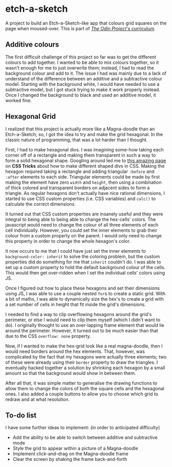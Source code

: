 # etch-a-sketch

A project to build an Etch-a-Sketch-like app that colours grid squares on the page when moused-over. This is part of
[*The Odin Project*'s curriculum](https://www.theodinproject.com/lessons/etch-a-sketch-project).

## Additive colours

The first difficult challenge of this project so far was to get the different colours to add together. I wanted to be
able to mix colours together, so it wasn't enough for me to just overwrite them; instead, I had to read the background
colour and add to it. The issue I had was mainly due to a lack of understand of the difference between an additive and a
subtractive colour model. Starting with the background white, I would have needed to use a subtractive model, but I got
stuck trying to make it work properly instead. Once I changed the background to black and used an additive model, it
worked fine.

## Hexagonal Grid

I realized that this project is actually more like a Magna-doodle than an Etch-a-Sketch; so, I got the idea to try and
make the grid hexagonal. In the classic nature of programming, that was a lot harder than I thought.

First, I had to make hexagonal divs. I was imagining some-how taking each corner off of a rectangle and making them
transparent in such a way to form a solid hexagonal shape. Googling around led me to [this amazing
page](https://css-tricks.com/examples/ShapesOfCSS/) on **CSS Tricks** about how to make different shaped divs in CSS.
Making the hexagon required taking a rectangle and adding triangular `:before` and `:after` elements to each side.
Triangular elements could be made by first making the element have zero `width` and `height`, then using a combination
of thick colored and transparent borders on adjacent sides to form a triangle. As regular hexagons don't actually have
nice rational dimensions, I started to use CSS custom properties (i.e. CSS variables) and `calc()` to calculate the
correct dimensions. 

It turned out that CSS custom properties are insanely useful and they were integral to being able to being able to
change the hex-cells' colors. The javascript would need to change the colour of all three elements of each cell
individually. However, you could set the inner elements to grab their colour from a custom property on the parent. I
would only need to change this property in order to change the whole hexagon's color. 

It now occurs to me that I could have just set the inner elements to `background-color: inherit` to solve the coloring
problem, but the custom properties did do something for me that `inherit` couldn't do. I was able to set up a custom
property to hold the default background colour of the cells. This would then get over-ridden when I set the individual
cells' colors using JS.

Once I figured out how to place these hexagons and set their dimensions using JS, I was able to use a couple nested
`for`s to create a static grid. With a bit of maths, I was able to dynamically size the hex's to create a grid with a
set number of cells in height that fit inside the grid's dimensions.

I needed to find a way to clip overflowing hexagons around the grid's perimeter, or else I would need to clip them
myself (which I didn't want to do). I originally thought to use an over-lapping frame element that would lie around the
perimeter. However, it turned out to be much easier than that due to the CSS `overflow: none` property.

Now, if I wanted to make the hex-grid look like a real magna-doodle, then I would need borders around the hex
elements. That, however, was complicated by the fact that my hexagons were actually three elements; two of these were
already using their `border` property to draw the triangles. I eventually hacked together a solution by shrinking each
hexagon by a small amount so that the background would show in between them.

After all that, it was simple matter to generalise the drawing functions to allow them to change the colors of both the
square cells and the hexagonal ones. I also added a couple buttons to allow you to choose which grid to redraw and at
what resolution.

## To-do list

I have some further ideas to implement: (in order to anticipated difficulty)

* Add the ability to be able to switch between additive and subtractive mode
* Style the grid to appear within a picture of a Magna-doodle
* Implement click-and-drag on the Magna-doodle frame
* Clear the screen by shaking the frame back-and-forth